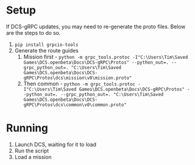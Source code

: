 # Setup
If DCS-gRPC updates, you may need to re-generate the proto files. Below are the steps to do so.
1. `pip install grpcio-tools`
2. Generate the route guides 
   1. Mission first - `python -m grpc_tools.protoc -I"C:\Users\Tim\Saved Games\DCS.openbeta\Docs\DCS-gRPC\Protos" --python_out=. --grpc_python_out=. "C:\Users\Tim\Saved Games\DCS.openbeta\Docs\DCS-gRPC\Protos\dcs\mission\v0\mission.proto"`
   2. Then common - `python -m grpc_tools.protoc -I"C:\Users\Tim\Saved Games\DCS.openbeta\Docs\DCS-gRPC\Protos" --python_out=. --grpc_python_out=. "C:\Users\Tim\Saved Games\DCS.openbeta\Docs\DCS-gRPC\Protos\dcs\common\v0\common.proto"`

# Running
1. Launch DCS, waiting for it to load
2. Run the script
3. Load a mission

